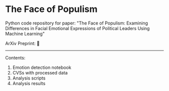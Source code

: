 # The Face of Populism

Python code repository for paper: "The Face of Populism: Examining Differences in Facial Emotional Expressions of Political Leaders Using Machine Learning"

ArXiv Preprint: :eyes:

---
Contents:

1. Emotion detection notebook
2. CVSs with processed data 
3. Analysis scripts
4. Analysis results
